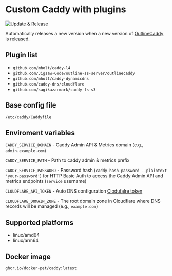 # Custom Caddy with plugins

[![Update & Release](https://github.com/docker-pet/caddy/actions/workflows/update-and-release.yml/badge.svg)](https://github.com/docker-pet/caddy/actions/workflows/update-and-release.yml)

Automatically releases a new version when a new version of [OutlineCaddy](https://github.com/Jigsaw-Code/outline-ss-server/tree/master/outlinecaddy) is released.


## Plugin list

- `github.com/mholt/caddy-l4`
- `github.com/Jigsaw-Code/outline-ss-server/outlinecaddy`
- `github.com/mholt/caddy-dynamicdns`
- `github.com/caddy-dns/cloudflare`
- `github.com/sagikazarmark/caddy-fs-s3`

## Base config file

`/etc/caddy/Caddyfile`


## Enviroment variables

`CADDY_SERVICE_DOMAIN` - Caddy Admin API & Metrics domain (e.g., `admin.example.com`)

`CADDY_SERVICE_PATH` - Path to caddy admin & metrics prefix

`CADDY_SERVICE_PASSWORD` - Password hash (`caddy hash-password --plaintext 'your-password'`) for HTTP Basic Auth to access the Caddy Admin API and metrics endpoints (`service` username)

`CLOUDFLARE_API_TOKEN` - Auto DNS configuration [Clodufalre token](https://dash.cloudflare.com/profile/api-tokens)

`CLOUDFLARE_DOMAIN_ZONE` - The root domain zone in Cloudflare where DNS records will be managed (e.g., `example.com`)


## Supported platforms

- linux/amd64
- linux/arm64


## Docker image

`ghcr.io/docker-pet/caddy:latest`
